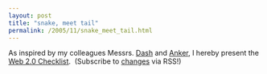 ```yaml
---
layout: post
title: "snake, meet tail"
permalink: /2005/11/snake_meet_tail.html
---
```


<p>As inspired by my colleagues Messrs. <a href="http://www.dashes.com/anil/2005/11/13/everyone_must_h">Dash</a> and <a href="http://aa.typepad.com/a/2005/11/theres_been_a_l.html">Anker</a>, I hereby present the <a href="http://msippey.tadalist.com/lists/public/155420">Web 2.0 Checklist</a>.&nbsp; (Subscribe to <a href="http://msippey.tadalist.com/lists/feed_public/155420">changes</a> via RSS!)</p>


